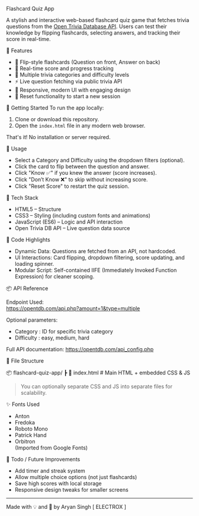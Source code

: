 Flashcard Quiz App

A stylish and interactive web-based flashcard quiz game that fetches trivia questions from the [Open Trivia Database API](https://opentdb.com/). Users can test their knowledge by flipping flashcards, selecting answers, and tracking their score in real-time.

🌟 Features

- 🎴 Flip-style flashcards (Question on front, Answer on back)
- 🎯 Real-time score and progress tracking
- 🧠 Multiple trivia categories and difficulty levels
- ⚡ Live question fetching via public trivia API
- 🎨 Responsive, modern UI with engaging design
- 🔁 Reset functionality to start a new session

🚀 Getting Started
To run the app locally:
1. Clone or download this repository.
2. Open the `index.html` file in any modern web browser.

That's it! No installation or server required.

🧩 Usage

- Select a Category and Difficulty using the dropdown filters (optional).
- Click the card to flip between the question and answer.
- Click "Know ✅" if you knew the answer (score increases).
- Click "Don’t Know ❌" to skip without increasing score.
- Click "Reset Score" to restart the quiz session.

🧠 Tech Stack

- HTML5 – Structure
- CSS3 – Styling (including custom fonts and animations)
- JavaScript (ES6) – Logic and API interaction
- Open Trivia DB API – Live question data source

🔧 Code Highlights

- Dynamic Data: Questions are fetched from an API, not hardcoded.
- UI Interactions: Card flipping, dropdown filtering, score updating, and loading spinner.
- Modular Script: Self-contained IIFE (Immediately Invoked Function Expression) for cleaner scoping.

📦 API Reference

Endpoint Used:  
https://opentdb.com/api.php?amount=1&type=multiple

Optional parameters:
- Category : ID for specific trivia category
- Difficulty : easy, medium, hard

Full API documentation: https://opentdb.com/api_config.php

📁 File Structure

📦 flashcard-quiz-app/
┣ 📄 index.html # Main HTML + embedded CSS & JS

> You can optionally separate CSS and JS into separate files for scalability.

✨ Fonts Used

- Anton
- Fredoka
- Roboto Mono
- Patrick Hand
- Orbitron  
(Imported from Google Fonts)

📌 Todo / Future Improvements

- Add timer and streak system
- Allow multiple choice options (not just flashcards)
- Save high scores with local storage
- Responsive design tweaks for smaller screens

---

Made with 💡 and 🧠 by Aryan Singh [ ELECTROX ]
